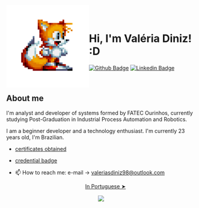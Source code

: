 <p>
    <img src="./github/tails.gif" width="220px" align="left"> 
    
    
  <br></br>
    
  # Hi, I'm Valéria Diniz! :D
  
  [![Github Badge](https://img.shields.io/badge/-Github-000?style=flat-square&logo=Github&logoColor=white&link=https://github.com/valeriadiniz)](https://github.com/valeriadiniz)
  [![Linkedin Badge](https://img.shields.io/badge/-LinkedIn-blue?style=flat-square&logo=Linkedin&logoColor=white&link=https://www.linkedin.com/in/val%C3%A9ria-diniz-3a24741a4/)](https://www.linkedin.com/in/val%C3%A9ria-diniz-3a24741a4/) 
  
  <br>
  
  ## About me
  I'm analyst and developer of systems formed by FATEC Ourinhos, currently studying Post-Graduation in Industrial Process Automation and Robotics.
  
  I am a beginner developer and a technology enthusiast. I'm currently 23 years old, I'm Brazilian. 
  
  
  
  - [certificates obtained](https://drive.google.com/drive/folders/1aaLcMPEGfS-cl6MgauJlntreBsLSG1Nx?usp=sharing) 
  - [credential badge](https://www.youracclaim.com/badges/583a94ec-3e59-4ab1-9777-10a578a48659/public_url) 
  - 📫 How to reach me: e-mail -> valeriasdiniz98@outlook.com
  
     
    <p align="center"><a href="./README.pt-br.md">In Portuguese ➤</a></p>
    
 
 <p align="center">
 <img align="center" src="https://github-readme-stats.vercel.app/api/?username=valeriadiniz&show_icons=true&title_color=94fcff&icon_color=79ff97&text_color=fe9fe6&bg_color=151515" />
 </p>
 
</p>





<!--
**valeriadiniz/valeriadiniz** is a ✨ _special_ ✨ repository because its `README.md` (this file) appears on your GitHub profile.

Here are some ideas to get you started:

- 🔭 I’m currently working on ...
- 🌱 I’m currently learning ...
- 👯 I’m looking to collaborate on ...
- 🤔 I’m looking for help with ...
- 💬 Ask me about ...
- 📫 How to reach me: ...
- 😄 Pronouns: ...
- ⚡ Fun fact: ...
-->
